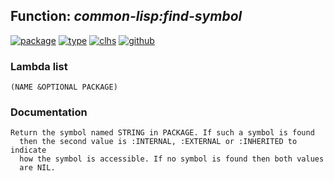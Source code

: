 ## Function: ***common-lisp:find-symbol***
[![package](https://img.shields.io/badge/Package-COMMON--LISP-5f9ea0.svg?style=social&colorA=999999)](../) [![type](https://img.shields.io/badge/Type-Function-5f9ea0.svg?style=social&colorA=999999)](../#function) [![clhs](https://img.shields.io/badge/CLHS-FIND--SYMBOL-5f9ea0.svg?style=social&colorA=999999)](http://www.lispworks.com/documentation/HyperSpec/Body/f_find_s.htm) [![github](https://img.shields.io/badge/GitHub-View_the_source-5f9ea0.svg?style=social&colorA=999999&logo=github)](https://github.com/sbcl/sbcl/blob/master/src/code/target-package.lisp/) 
### Lambda list
```
(NAME &OPTIONAL PACKAGE)
```
### Documentation
```
Return the symbol named STRING in PACKAGE. If such a symbol is found
  then the second value is :INTERNAL, :EXTERNAL or :INHERITED to indicate
  how the symbol is accessible. If no symbol is found then both values
  are NIL.
```

